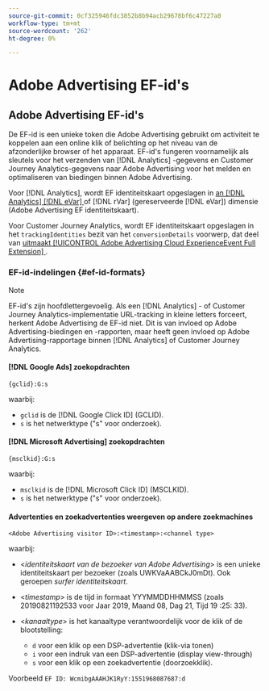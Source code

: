 ```yaml
---
source-git-commit: 0cf325946fdc3852b8b94acb29678bf6c47227a0
workflow-type: tm+mt
source-wordcount: '262'
ht-degree: 0%

---
```

# Adobe Advertising EF-id&#39;s

## Adobe Advertising EF-id&#39;s

De EF-id is een unieke token die Adobe Advertising gebruikt om activiteit te koppelen aan een online klik of belichting op het niveau van de afzonderlijke browser of het apparaat. EF-id&#39;s fungeren voornamelijk als sleutels voor het verzenden van [!DNL Analytics] -gegevens en Customer Journey Analytics-gegevens naar Adobe Advertising voor het melden en optimaliseren van biedingen binnen Adobe Advertising.

Voor [!DNL Analytics], wordt EF identiteitskaart opgeslagen in [ an  [!DNL Analytics] [!DNL eVar] ](https://experienceleague.adobe.com/docs/analytics/components/dimensions/evar.html) of [!DNL rVar] (gereserveerde [!DNL eVar]) dimensie (Adobe Advertising EF identiteitskaart).

Voor Customer Journey Analytics, wordt EF identiteitskaart opgeslagen in het `trackingIdentities` bezit van het `conversionDetails` voorwerp, dat deel van [ uitmaakt [!UICONTROL Adobe Advertising Cloud ExperienceEvent Full Extension] ](https://experienceleague.adobe.com/en/docs/experience-platform/xdm/field-groups/event/advertising-full-extension).

### EF-id-indelingen {#ef-id-formats}

>[!NOTE]
>
>EF-id&#39;s zijn hoofdlettergevoelig. Als een [!DNL Analytics] - of Customer Journey Analytics-implementatie URL-tracking in kleine letters forceert, herkent Adobe Advertising de EF-id niet. Dit is van invloed op Adobe Advertising-biedingen en -rapporten, maar heeft geen invloed op Adobe Advertising-rapportage binnen [!DNL Analytics] of Customer Journey Analytics.

#### [!DNL Google Ads] zoekopdrachten

```
{gclid}:G:s
```

waarbij:

* `gclid` is de [!DNL Google Click ID] (GCLID).
* `s` is het netwerktype (&quot;s&quot; voor onderzoek).

#### [!DNL Microsoft Advertising] zoekopdrachten

```
{msclkid}:G:s
```

waarbij:

* `msclkid` is de [!DNL Microsoft Click ID] (MSCLKID).
* `s` is het netwerktype (&quot;s&quot; voor onderzoek).

#### Advertenties en zoekadvertenties weergeven op andere zoekmachines

```
<Adobe Advertising visitor ID>:<timestamp>:<channel type>
```

waarbij:

* &lt;*identiteitskaart van de bezoeker van Adobe Advertising*> is een unieke identiteitskaart per bezoeker (zoals UWKVaAABCkJ0mDt). Ook geroepen *surfer identiteitskaart*.

* &lt;*timestamp*> is de tijd in formaat YYYMMDDHHMMSS (zoals 20190821192533 voor Jaar 2019, Maand 08, Dag 21, Tijd 19 :25: 33).

* &lt;*kanaaltype*> is het kanaaltype verantwoordelijk voor de klik of de blootstelling:

   * `d` voor een klik op een DSP-advertentie (klik-via tonen)
   * `i` voor een indruk van een DSP-advertentie (display view-through)
   * `s` voor een klik op een zoekadvertentie (doorzoekklik).

Voorbeeld `EF ID: WcmibgAAAHJK1RyY:1551968087687:d`
